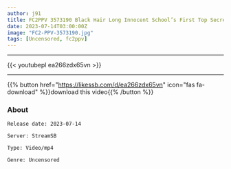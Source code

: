 ```yaml
---
author: j91
title: FC2PPV 3573190 Black Hair Long Innocent School’s First Top Secret Etch, It’s So Etch That You Can’t Imagine From This Cute Appearance
date: 2023-07-14T03:00:00Z
image: "FC2-PPV-3573190.jpg"
tags: [Uncensored, fc2ppv]
---
```

___

{{< youtubepl ea266zdx65vn >}}
___

{{% button href="https://likessb.com/d/ea266zdx65vn" icon="fas fa-download" %}}download this video{{% /button %}}
### About

`Release date: 2023-07-14`

`Server: StreamSB`

`Type: Video/mp4`

`Genre:	Uncensored`